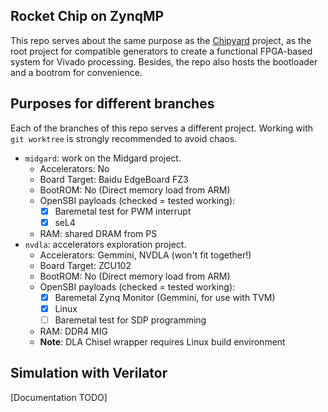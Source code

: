 ## Rocket Chip on ZynqMP

This repo serves about the same purpose as the [Chipyard](https://github.com/ucb-bar/chipyard) project, as the root project for compatible generators to create a functional FPGA-based system for Vivado processing.  Besides, the repo also hosts the bootloader and a bootrom for convenience.

## Purposes for different branches

Each of the branches of this repo serves a different project.  Working with `git worktree` is strongly recommended to avoid chaos.

- `midgard`: work on the Midgard project.
	- Accelerators: No
	- Board Target: Baidu EdgeBoard FZ3
	- BootROM: No (Direct memory load from ARM)
	- OpenSBI payloads (checked = tested working):
		- [x] Baremetal test for PWM interrupt
		- [x] seL4
	- RAM: shared DRAM from PS
- `nvdla`: accelerators exploration project.
	- Accelerators: Gemmini, NVDLA (won't fit together!)
	- Board Target: ZCU102
	- BootROM: No (Direct memory load from ARM)
	- OpenSBI payloads (checked = tested working):
		- [x] Baremetal Zynq Monitor (Gemmini, for use with TVM)
		- [x] Linux
		- [ ] Baremetal test for SDP programming
	- RAM: DDR4 MIG
	- **Note**: DLA Chisel wrapper requires Linux build environment

## Simulation with Verilator

\[Documentation TODO\]
